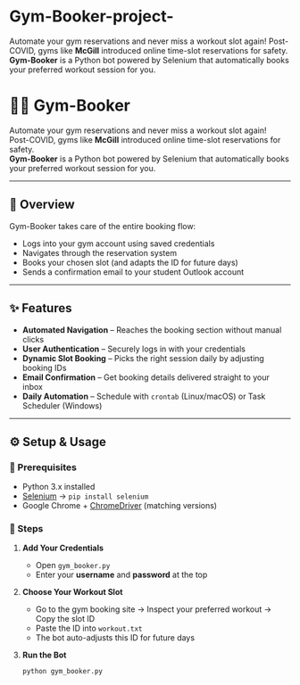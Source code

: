 # Gym-Booker-project-
Automate your gym reservations and never miss a workout slot again!   Post-COVID, gyms like **McGill** introduced online time-slot reservations for safety.   **Gym-Booker** is a Python bot powered by Selenium that automatically books your preferred workout session for you.
# 🏋️‍♂️ Gym-Booker

Automate your gym reservations and never miss a workout slot again!  
Post-COVID, gyms like **McGill** introduced online time-slot reservations for safety.  
**Gym-Booker** is a Python bot powered by Selenium that automatically books your preferred workout session for you.

---

## 🔎 Overview
Gym-Booker takes care of the entire booking flow:
- Logs into your gym account using saved credentials
- Navigates through the reservation system
- Books your chosen slot (and adapts the ID for future days)
- Sends a confirmation email to your student Outlook account  

---

## ✨ Features
- **Automated Navigation** – Reaches the booking section without manual clicks  
- **User Authentication** – Securely logs in with your credentials  
- **Dynamic Slot Booking** – Picks the right session daily by adjusting booking IDs  
- **Email Confirmation** – Get booking details delivered straight to your inbox  
- **Daily Automation** – Schedule with `crontab` (Linux/macOS) or Task Scheduler (Windows)  

---

## ⚙️ Setup & Usage

### 📌 Prerequisites
- Python 3.x installed  
- [Selenium](https://pypi.org/project/selenium/) → `pip install selenium`  
- Google Chrome + [ChromeDriver](https://chromedriver.chromium.org/) (matching versions)  

### 🚀 Steps
1. **Add Your Credentials**  
   - Open `gym_booker.py`  
   - Enter your **username** and **password** at the top  

2. **Choose Your Workout Slot**  
   - Go to the gym booking site → Inspect your preferred workout → Copy the slot ID  
   - Paste the ID into `workout.txt`  
   - The bot auto-adjusts this ID for future days  

3. **Run the Bot**  
   ```bash
   python gym_booker.py
